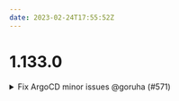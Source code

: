 ```yaml
---
date: 2023-02-24T17:55:52Z
---
```


# 1.133.0

<details>
  <summary>Fix ArgoCD minor issues @goruha (#571)</summary>

### what
* Fix slack notification annotations 
* Fix CRD creation order

### why
* Fix ArgoCD bootstrap


</details>